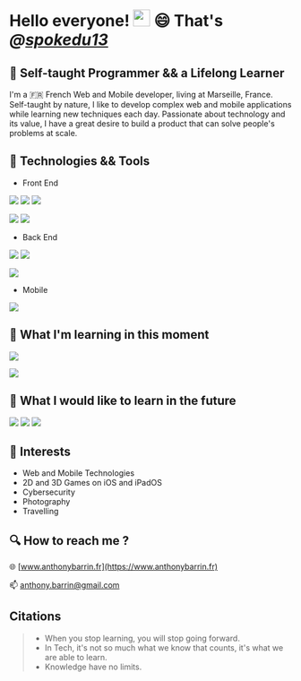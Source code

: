 # Hello everyone! <img src="https://raw.githubusercontent.com/MartinHeinz/MartinHeinz/master/wave.gif" width="30px" height="30px"> 😄 That's ***@[spokedu13](https://spokedu13.github.io/)***

## :seedling: Self-taught Programmer && a Lifelong Learner

I'm a :fr: French Web and Mobile developer, living at Marseille, France. Self-taught by nature, I like to develop complex web and mobile applications while learning new techniques each day. Passionate about technology and its value, I have a great desire to build a product that can solve people's problems at scale.

## :wrench: Technologies && Tools

- Front End

![](https://img.shields.io/badge/.-html-%23E34F26?style=for-the-badge&logo=html5) ![](https://img.shields.io/badge/.-css3-%231572B6?style=for-the-badge&logo=css3) ![](https://img.shields.io/badge/.-javascript-%23F7DF1E?style=for-the-badge&logo=javascript)

![](https://img.shields.io/badge/.-jQuery-%230769AD?style=for-the-badge&logo=jquery) ![](https://img.shields.io/badge/.-bootstrap-%237952B3?style=for-the-badge&logo=bootstrap) 

- Back End

![](https://img.shields.io/badge/.-Php-%23777BB4?style=for-the-badge&logo=php) ![](https://img.shields.io/badge/.-MySQL-%234479A1?style=for-the-badge&logo=mysql)

![](https://img.shields.io/badge/.-symfony-%23000000?style=for-the-badge&logo=symfony) 

- Mobile

![](https://img.shields.io/badge/.-swift-%23FA7343?style=for-the-badge&logo=swift)

## :book: What I'm learning in this moment

![](https://img.shields.io/badge/.-vue.js-%4FC08D?style=for-the-badge&logo=vue.js)

![](https://img.shields.io/badge/Cybersecurity-White%20Hat-%FFFFFF?style=for-the-badge)

## :dart: What I would like to learn in the future

![](https://img.shields.io/badge/.-kotlin-%237F52FF?style=for-the-badge&logo=kotlin)
![](https://img.shields.io/badge/.-flutter-%02569B?style=for-the-badge&logo=flutter)
![](https://img.shields.io/badge/.-dart-%0175C2?style=for-the-badge&logo=dart)

## :eyes: Interests

- Web and Mobile Technologies 
- 2D and 3D Games on iOS and iPadOS
- Cybersecurity
- Photography
- Travelling

## :mag: How to reach me ?

:globe_with_meridians: [www.anthonybarrin.fr](https://www.anthonybarrin.fr)

:mailbox: anthony.barrin@gmail.com

## Citations 

> - When you stop learning, you will stop going forward.
> - In Tech, it's not so much what we know that counts, it's what we are able to learn.
> - Knowledge have no limits.
